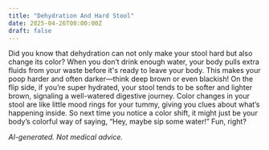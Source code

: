 ```yaml
---
title: "Dehydration And Hard Stool"
date: 2025-04-26T00:00:00Z
draft: false
---
```


Did you know that dehydration can not only make your stool hard but also change its color? When you don’t drink enough water, your body pulls extra fluids from your waste before it's ready to leave your body. This makes your poop harder and often darker—think deep brown or even blackish! On the flip side, if you’re super hydrated, your stool tends to be softer and lighter brown, signaling a well-watered digestive journey. Color changes in your stool are like little mood rings for your tummy, giving you clues about what’s happening inside. So next time you notice a color shift, it might just be your body’s colorful way of saying, “Hey, maybe sip some water!” Fun, right?

*AI-generated. Not medical advice.*
